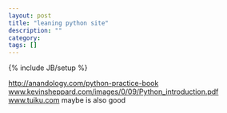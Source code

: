 ```yaml
---
layout: post
title: "leaning python site"
description: ""
category: 
tags: []
---
```

{% include JB/setup %}

http://anandology.com/python-practice-book
www.kevinsheppard.com/images/0/09/Python_introduction.pdf
www.tuiku.com maybe is also good
